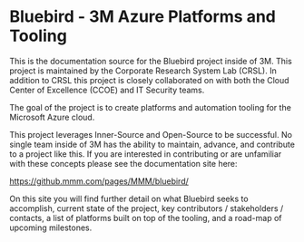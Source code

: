 # Bluebird - 3M Azure Platforms and Tooling

This is the documentation source for the Bluebird project inside of 3M. This project is maintained by the Corporate Research System Lab (CRSL). In addition to CRSL this project is closely collaborated on with both the Cloud Center of Excellence (CCOE) and IT Security teams.

The goal of the project is to create platforms and automation tooling for the Microsoft Azure cloud.

This project leverages Inner-Source and Open-Source to be successful. No single team inside of 3M has the ability to maintain, advance, and contribute to a project like this. If you are interested in contributing or are unfamiliar with these concepts please see the documentation site here:

<https://github.mmm.com/pages/MMM/bluebird/>

On this site you will find further detail on what Bluebird seeks to accomplish, current state of the project, key contributors / stakeholders / contacts, a list of platforms built on top of the tooling, and a road-map of upcoming milestones.
